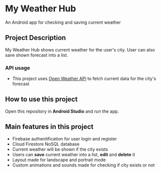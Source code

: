 # My Weather Hub
An Android app for checking and saving current weather
## Project Description
My Weather Hub shows current weather for the user's city. User can also save shown forecast into a list.
### API usage
- This project uses [Open Weather API](https://openweathermap.org/ "Open Weather API") to fetch current data for the city's forecast

## How to use this project
Open this repository in **Android Studio** and run the app.
## Main features in this project
- Firebase authentification for user login and register
- Cloud Firestore NoSQL database
- Current weather will be shown if the city exists
- Users can **save** current weather into a list, **edit** and **delete** it
- Layout made for landscape and portrait mode
- Custom animations and sounds made for checking if city exists or not
